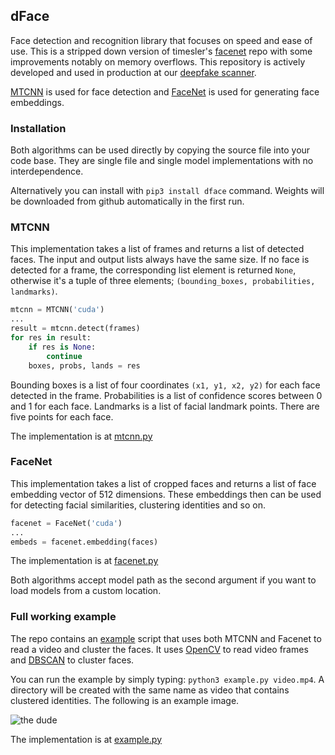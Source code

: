 ## dFace

Face detection and recognition library that focuses on speed and ease of use.
This is a stripped down version of timesler's [facenet](https://github.com/timesler/facenet-pytorch) repo with some improvements notably on memory overflows. This repository is actively developed and used in production at our [deepfake scanner](https://github.com/deepware/deepfake-scanner).

[MTCNN](https://arxiv.org/abs/1604.02878) is used for face detection and [FaceNet](https://arxiv.org/abs/1503.03832) is used for generating face embeddings.

### Installation

Both algorithms can be used directly by copying the source file into your code base. They are single file and single model implementations with no interdependence.

Alternatively you can install with `pip3 install dface` command. Weights will be  downloaded from github automatically in the first run.

### MTCNN

This implementation takes a list of frames and returns a list of detected faces. The input and output lists always have the same size. If no face is detected for a frame, the corresponding list element is returned `None`, otherwise it's a tuple of three elements; `(bounding_boxes, probabilities, landmarks)`.

```python
mtcnn = MTCNN('cuda')
...
result = mtcnn.detect(frames)
for res in result:
    if res is None:
        continue
    boxes, probs, lands = res
```

Bounding boxes is a list of four coordinates `(x1, y1, x2, y2)` for each face detected in the frame. Probabilities is a list of confidence scores between 0 and 1 for each face. Landmarks is a list of facial landmark points. There are five points for each face.

The implementation is at [mtcnn.py](dface/mtcnn.py)

### FaceNet

This implementation takes a list of cropped faces and returns a list of face embedding vector of 512 dimensions. These embeddings then can be used for detecting facial similarities, clustering identities and so on.

```python
facenet = FaceNet('cuda')
...
embeds = facenet.embedding(faces)
```

The implementation is at [facenet.py](dface/facenet.py)

Both algorithms accept model path as the second argument if you want to load models from a custom location.

### Full working example

The repo contains an [example](example.py) script that uses both MTCNN and Facenet to read a video and cluster the faces. It uses [OpenCV](https://pypi.org/project/opencv-python/) to read video frames and [DBSCAN](https://scikit-learn.org/stable/modules/generated/sklearn.cluster.DBSCAN.html) to cluster faces.

You can run the example by simply typing: `python3 example.py video.mp4`. A directory will be created with the same name as video that contains clustered identities. The following is an example image.

![the dude](https://i.imgur.com/npt6W0l.png)

The implementation is at [example.py](example.py)
